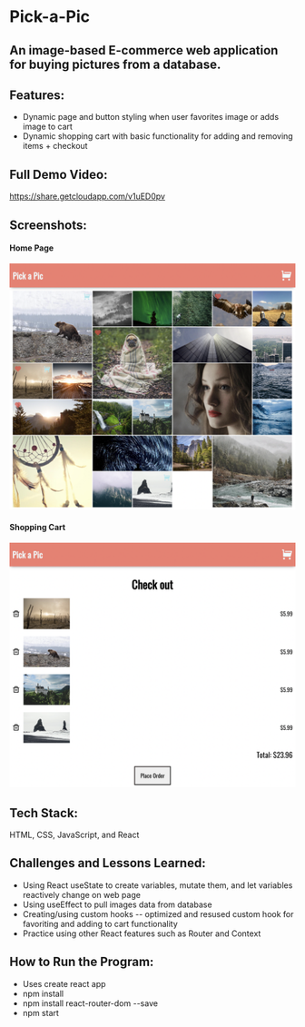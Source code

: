 # Pick-a-Pic
## An image-based E-commerce web application for buying pictures from a database.

## Features:
- Dynamic page and button styling when user favorites image or adds image to cart
- Dynamic shopping cart with basic functionality for adding and removing items + checkout

## Full Demo Video:
https://share.getcloudapp.com/v1uED0pv

## Screenshots:
#### Home Page
![](/screenshots/Home.png)

#### Shopping Cart
![](/screenshots/Cart.png)

## Tech Stack:
HTML, CSS, JavaScript, and React

## Challenges and Lessons Learned:
- Using React useState to create variables, mutate them, and let variables reactively change on web page
- Using useEffect to pull images data from database
- Creating/using custom hooks -- optimized and resused custom hook for favoriting and adding to cart functionality
- Practice using other React features such as Router and Context

## How to Run the Program:
- Uses create react app
- npm install
- npm install react-router-dom --save
- npm start
